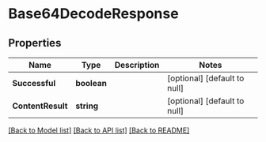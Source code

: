 # Base64DecodeResponse

## Properties
Name | Type | Description | Notes
------------ | ------------- | ------------- | -------------
**Successful** | **boolean** |  | [optional] [default to null]
**ContentResult** | **string** |  | [optional] [default to null]

[[Back to Model list]](../README.md#documentation-for-models) [[Back to API list]](../README.md#documentation-for-api-endpoints) [[Back to README]](../README.md)


